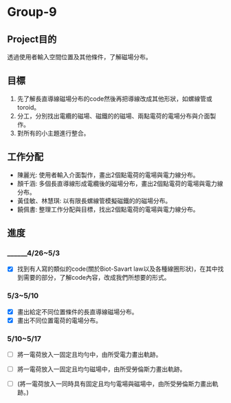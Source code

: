 # Group-9

## Project目的
透過使用者輸入空間位置及其他條件，了解磁場分布。

## 目標
1. 先了解長直導線磁場分布的code然後再把導線改成其他形狀，如螺線管或toroid。
2. 分工，分別找出電纜的磁場、磁鐵的的磁場、兩點電荷的電場分布與介面製作。
3. 對所有的小主題進行整合。

## 工作分配
- 陳麗光: 使用者輸入介面製作，畫出2個點電荷的電場與電力線分布。
- 顏千涵: 多個長直導線形成電纜後的磁場分布，畫出2個點電荷的電場與電力線分布。
- 黃佳敏、林慧琪: 以有限長螺線管模擬磁鐵的的磁場分布。
- 饒佩書: 整理工作分配與目標，找出2個點電荷的電場與電力線分布。

## 進度 
### ______4/26~5/3
- [x] 找到有人寫的類似的code(關於Biot-Savart law以及各種線圈形狀)，在其中找到需要的部分，了解code內容，改成我們所想要的形式。

### 5/3~5/10
- [x] 畫出給定不同位置條件的長直導線磁場分布。
- [x] 畫出不同位置電荷的電場分布。

### 5/10~5/17
- [ ] 將一電荷放入一固定且均勻中，由所受電力畫出軌跡。
- [ ] 將一電荷放入一固定且均勻磁場中，由所受勞倫斯力畫出軌跡。
- [ ] (將一電荷放入一同時具有固定且均勻電場與磁場中，由所受勞倫斯力畫出軌跡。)

